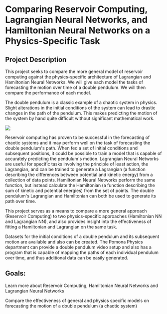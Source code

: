 # Comparing Reservoir Computing, Lagrangian Neural Networks, and Hamiltonian Neural Networks on a Physics-Specific Task

## Project Description
This project seeks to compare the more general model of reservoir computing against the physics-specific architecture of Lagrangian and Hamiltonian Neural Networks. We will give each model the tasks of forecasting the motion over time of a double pendulum. We will then compare the performance of each model.

The double pendulum is a classic example of a chaotic system in physics. Slight alterations in the initial conditions of the system can lead to drastic changes in the path of the pendulum. This makes predicting the motion of the system by hand quite difficult without significant mathematical work.

![](https://github.com/tyxiang0530/tai152proposal.github.io/blob/main/images/Demonstrating_Chaos_with_a_Double_Pendulum.gif)

Reservoir computing has proven to be successful in the forecasting of chaotic systems and it may perform well on the task of forecasting the double pendulum's path. When fed a set of initial conditions and subsequent positions, it could be possible to train a model that is capable of accurately predicting the pendulum's motion. Lagrangian Neural Networks are useful for specific tasks involving the principle of least action, the Lagrangian, and can be trained to generate a Lagrangian (a function describing the differences between potential and kinetic energy) from a collection of data points. Hamiltonian Neural Networks perform the same function, but instead calculate the Hamiltonian (a function describing the sum of kinetic and potential energies) from the set of points. The double pendulum's Lagrangian and Hamiltonian can both be used to generate its path over time.

This project serves as a means to compare a more general approach (Reservoir Computing) to two physics-specific approaches (Hamiltonian NN and Lagrangian NN), and also provides insight into the effectiveness of fitting a Hamiltonian and Lagrangian on the same task.

Datasets for the initial conditions of a double pendulum and its subsequent motion are available and also can be created. The Pomona Physics department can provide a double pendulum video setup and also has a program that is capable of mapping the paths of each individual pendulum over time, and thus additional data can be easily generated.

## Goals: 
Learn more about Reservoir Computing, Hamiltonian Neural Networks and Lagrangian Neural Networks

Compare the effectiveness of general and physics specific models on forecasting the motion of a double pendulum (a chaotic system)
